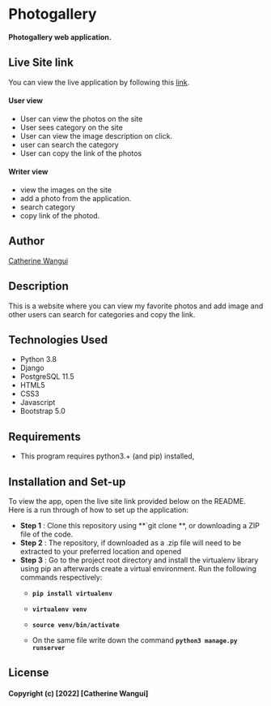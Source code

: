 # Photogallery


####  Photogallery web application.

## Live Site link
You can view the live application by following this [link](https://catephotogallery.herokuapp.com/).

####  User view
* User can view the photos on the site
* User sees  category on the site
* User can view the image description on click.
* user can search the category
* User can copy the link of the photos


####  Writer view
* view the images on the site
* add a photo from the application.
* search category
* copy link of the photod.


## Author
[Catherine Wangui](https://github.com/)

## Description
This is a website where you can view my favorite photos and add image and other users can search for categories and copy the link.

## Technologies Used
* Python 3.8
* Django 
* PostgreSQL 11.5
* HTML5  
* CSS3
* Javascript
* Bootstrap 5.0

## Requirements
* This program requires python3.+ (and pip) installed,

## Installation and Set-up
To view the app, open the live site link provided below on the README.
Here is a run through of how to set up the application:
* **Step 1** : Clone this repository using **`git clone **, or downloading a ZIP file of the code.
* **Step 2** : The repository, if downloaded as a .zip file will need to be extracted to your preferred location and opened
* **Step 3** : Go to the project root directory and install the virtualenv library using pip an afterwards create a virtual environment. Run the following commands respectively:
    * **`pip install virtualenv`**
    * **`virtualenv venv`**
    * **`source venv/bin/activate`**
        
    * On the same file write down the command **`python3 manage.py runserver`** 

    



## License
#### Copyright (c) [2022] [Catherine Wangui]